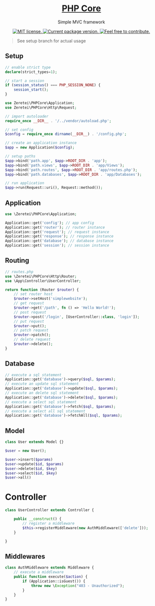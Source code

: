 <h1 align="center">
  <a href="https://github.com/zerexei/">
    PHP Core
  </a>
</h1>

<p align="center">
  Simple MVC framework
</p>

<p align="center">
  <a href="https://lbesson.mit-license.org/">
    <img src="https://img.shields.io/badge/license-MIT-blue.svg" alt="MIT license." />
  </a>
  <a href="https://github.com/zerexei/">
    <img src="https://img.shields.io/badge/Version-0.1.0-blue.svg" alt="Current package version." />
  </a>
  <a href="#">
    <img src="https://img.shields.io/badge/Pull_Request-YES-blue.svg" alt="Feel free to contribute." />
  </a>
</p>

> See setup branch for actual usage

## Setup

```php
// enable strict type
declare(strict_types=1);

// start a session
if (session_status() === PHP_SESSION_NONE) {
    session_start();
}

use Zeretei\PHPCore\Application;
use Zeretei\PHPCore\Http\Request;

// import autoloader
require_once __DIR__ . '/../vendor/autoload.php';

// set config
$config = require_once dirname(__DIR__) . '/config.php';

// create an application instance
$app = new Application($config);

// setup paths
$app->bind('path.app', $app->ROOT_DIR . 'app');
$app->bind('path.views', $app->ROOT_DIR . 'app/Views');
$app->bind('path.routes', $app->ROOT_DIR . 'app/routes.php');
$app->bind('path.databases', $app->ROOT_DIR . 'app/Databases');

// run application
$app->run(Request::uri(), Request::method());
```

## Application

```php
use \Zeretei\PHPCore\Application;

Application::get('config'); // app config
Application::get('router'); // router instance
Application::get('request'); // request instance
Application::get('response'); // response instance
Application::get('database'); // database instance
Application::get('session'); // session instance
```

## Routing

```php
// routes.php
use \Zeretei\PHPCore\Http\Router;
use \App\Controller\UserController;

return function (Router $router) {
    // set router host
    $router->setHost('simplewebsite');
    // get request
    $router->get('/path', fn () => 'Hello World!');
    // post request
    $router->post('/login', [UserController::class, 'login']);
    // put request
    $router->put();
    // patch request
    $router->patch();
    // delete request
    $router->delete();
}
```

## Database

```php
// execute a sql statement
Application::get('database')->query($sql, $params);
// execute an update sql statement
Application::get('database')->update($sql, $params);
// execute an delete sql statement
Application::get('database')->delete($sql, $params);
// execute a select sql statement
Application::get('database')->fetch($sql, $params);
// execute a select all sql statement
Application::get('database')->fetchAll($sql, $params);
```

## Model

```php
class User extends Model {}

$user = new User();

$user->insert($params)
$user->update($id, $params)
$user->delete($id, $key)
$user->select($id, $key)
$user->all()
```

# Controller

```php
class UserController extends Controller {

    public __construct() {
        // register a middleware
        $this->registerMiddleware(new AuthMiddleware(['delete']));
    }

}
```

## Middlewares

```php
class AuthMiddleware extends Middleware {
    // execute a middleware
    public function execute($action) {
        if (Application::isGuest()) {
            throw new \Exception("403 - Unauthorized");
        }
    }
}
```
